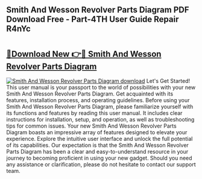 ## Smith And Wesson Revolver Parts Diagram PDF Download Free - Part-4TH User Guide Repair R4nYc

# <h2><a href="http://dfilwj.blite.top/?on=Smith+And+Wesson+Revolver+Parts+Diagram">🔗Download New 👉🔴 Smith And Wesson Revolver Parts Diagram</a></h2>

[![Smith And Wesson Revolver Parts Diagram download](https://i.imgur.com/lujVjoI.png)](http://dfilwj.blite.top/?on=Smith+And+Wesson+Revolver+Parts+Diagram)
Let's Get Started! This user manual is your passport to the world of possibilities with your new Smith And Wesson Revolver Parts Diagram. Get acquainted with its features, installation process, and operating guidelines. Before using your Smith And Wesson Revolver Parts Diagram, please familiarize yourself with its functions and features by reading this user manual. It includes clear instructions for installation, setup, and operation, as well as troubleshooting tips for common issues. Your new Smith And Wesson Revolver Parts Diagram boasts an impressive array of features designed to elevate your experience. Explore the intuitive user interface and unlock the full potential of its capabilities. Our expectation is that the Smith And Wesson Revolver Parts Diagram has been a clear and easy-to-understand resource in your journey to becoming proficient in using your new gadget. Should you need any assistance or clarification, please do not hesitate to contact our support team.
